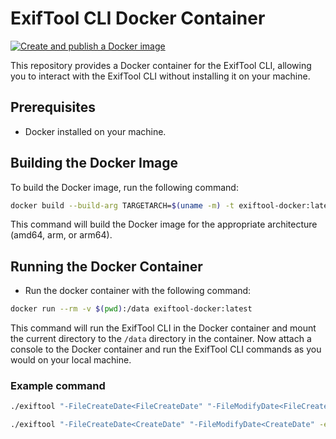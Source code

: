 # ExifTool CLI Docker Container
[![Create and publish a Docker image](https://github.com/GewoonJaap/exiftool-docker/actions/workflows/publish.yml/badge.svg)](https://github.com/GewoonJaap/exiftool-docker/actions/workflows/publish.yml)

This repository provides a Docker container for the ExifTool CLI, allowing you to interact with the ExifTool CLI without installing it on your machine.

## Prerequisites

- Docker installed on your machine.

## Building the Docker Image

To build the Docker image, run the following command:

```sh
docker build --build-arg TARGETARCH=$(uname -m) -t exiftool-docker:latest .
```

This command will build the Docker image for the appropriate architecture (amd64, arm, or arm64).

## Running the Docker Container
- Run the docker container with the following command:
```sh
docker run --rm -v $(pwd):/data exiftool-docker:latest
```

This command will run the ExifTool CLI in the Docker container and mount the current directory to the `/data` directory in the container.
Now attach a console to the Docker container and run the ExifTool CLI commands as you would on your local machine.

### Example command
```sh
./exiftool "-FileCreateDate<FileCreateDate" "-FileModifyDate<FileCreateDate" -ext .mp4 -ext .jpg -ext .jpeg -ext .heic -ext .MOV -ext .png <PHOTO DIR>
```

```sh
./exiftool "-FileCreateDate<CreateDate" "-FileModifyDate<CreateDate" -ext .mp4 -ext .jpg -ext .jpeg -ext .heic -ext .MOV -ext .png <PHOTO DIR>
```